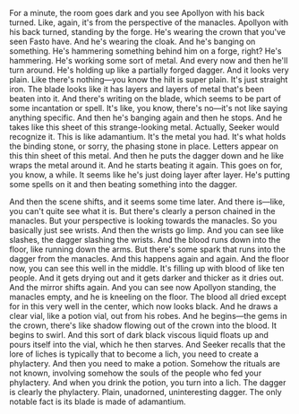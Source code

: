 For a minute, the room goes dark and you see Apollyon with his back turned. Like, again, it's from the perspective of the manacles. Apollyon with his back turned, standing by the forge. He's wearing the crown that you've seen Fasto have. And he's wearing the cloak. And he's banging on something. He's hammering something behind him on a forge, right? He's hammering. He's working some sort of metal. And every now and then he'll turn around. He's holding up like a partially forged dagger. And it looks very plain. Like there's nothing—you know the hilt is super plain. It's just straight iron. The blade looks like it has layers and layers of metal that's been beaten into it. And there's writing on the blade, which seems to be part of some incantation or spell. It's like, you know, there's no—it's not like saying anything specific. And then he's banging again and then he stops. And he takes like this sheet of this strange-looking metal. Actually, Seeker would recognize it. This is like adamantium. It's the metal you had. It's what holds the binding stone, or sorry, the phasing stone in place. Letters appear on this thin sheet of this metal. And then he puts the dagger down and he like wraps the metal around it. And he starts beating it again. This goes on for, you know, a while. It seems like he's just doing layer after layer. He's putting some spells on it and then beating something into the dagger. 

And then the scene shifts, and it seems some time later. And there is—like, you can't quite see what it is. But there's clearly a person chained in the manacles. But your perspective is looking towards the manacles. So you basically just see wrists. And then the wrists go limp. And you can see like slashes, the dagger slashing the wrists. And the blood runs down into the floor, like running down the arms. But there's some spark that runs into the dagger from the manacles. And this happens again and again. And the floor now, you can see this well in the middle. It's filling up with blood of like ten people. And it gets drying out and it gets darker and thicker as it dries out. And the mirror shifts again. And you can see now Apollyon standing, the manacles empty, and he is kneeling on the floor. The blood all dried except for in this very well in the center, which now looks black. And he draws a clear vial, like a potion vial, out from his robes. And he begins—the gems in the crown, there's like shadow flowing out of the crown into the blood. It begins to swirl. And this sort of dark black viscous liquid floats up and pours itself into the vial, which he then starves. And Seeker recalls that the lore of liches is typically that to become a lich, you need to create a phylactery. And then you need to make a potion. Somehow the rituals are not known, involving somehow the souls of the people who fed your phylactery. And when you drink the potion, you turn into a lich. The dagger is clearly the phylactery. Plain, unadorned, uninteresting dagger. The only notable fact is its blade is made of adamantium. 